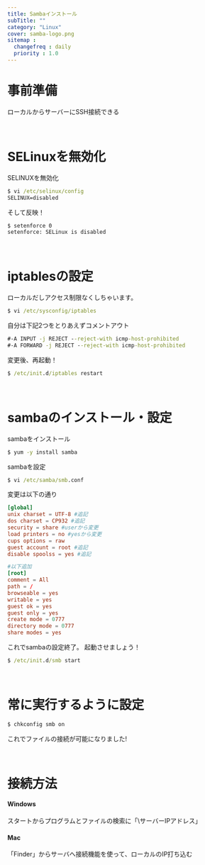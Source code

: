 ```yaml
---
title: Sambaインストール
subTitle: ""
category: "Linux"
cover: samba-logo.png
sitemap :
  changefreq : daily
  priority : 1.0
---
```


# 事前準備

ローカルからサーバーにSSH接続できる

<br>

# SELinuxを無効化

SELINUXを無効化

```cmd
$ vi /etc/selinux/config
SELINUX=disabled
```

そして反映！

```cmd
$ setenforce 0
setenforce: SELinux is disabled
```

<br>

# iptablesの設定

ローカルだしアクセス制限なくしちゃいます。

```cmd
$ vi /etc/sysconfig/iptables
```

自分は下記2つをとりあえずコメントアウト

```cmd
#-A INPUT -j REJECT --reject-with icmp-host-prohibited
#-A FORWARD -j REJECT --reject-with icmp-host-prohibited
```

変更後、再起動！

```cmd
$ /etc/init.d/iptables restart
```

<br>

# sambaのインストール・設定

sambaをインストール

```cmd
$ yum -y install samba
```

sambaを設定

```cmd
$ vi /etc/samba/smb.conf
```

変更は以下の通り

```conf
[global]
unix charset = UTF-8 #追記
dos charset = CP932 #追記
security = share #userから変更
load printers = no #yesから変更
cups options = raw
guest account = root #追記
disable spoolss = yes #追記

#以下追加
[root]
comment = All
path = /
browseable = yes
writable = yes
guest ok = yes
guest only = yes
create mode = 0777
directory mode = 0777
share modes = yes
```

これでsambaの設定終了。
起動させましょう！

```cmd
$ /etc/init.d/smb start
```

<br>

# 常に実行するように設定

```cmd
$ chkconfig smb on
```

これでファイルの接続が可能になりました!

<br>

# 接続方法

#### Windows

スタートからプログラムとファイルの検索に「\\サーバーIPアドレス」 

#### Mac

「Finder」からサーバへ接続機能を使って、ローカルのIP打ち込む
